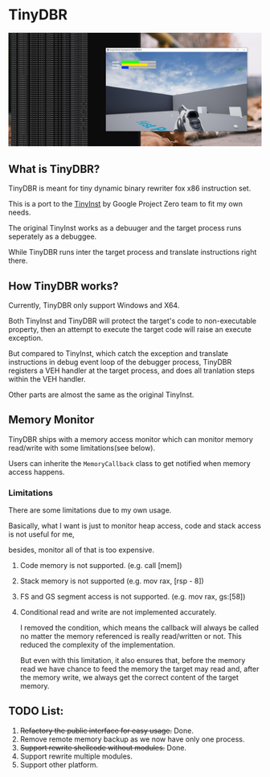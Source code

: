 # TinyDBR

![UE4 Demo](https://github.com/Inori/TinyDBR/blob/master/ScreenShot/demo.jpg)

## What is TinyDBR?

TinyDBR is meant for tiny dynamic binary rewriter fox x86 instruction set.

This is a port to the [TinyInst](https://github.com/googleprojectzero/TinyInst) by Google Project Zero team to fit my own needs.

The original TinyInst works as a debuuger and the target process runs seperately as a debuggee.

While TinyDBR runs inter the target process and translate instructions right there.

## How TinyDBR works?

Currently, TinyDBR only support Windows and X64.

Both TinyInst and TinyDBR will protect the target's code to non-executable property, then an attempt to execute the target code will raise an execute exception.

But compared to TinyInst, which catch the exception and translate instructions in debug event loop of the debugger process, TinyDBR registers a VEH handler at the target process, and does all tranlation steps within the VEH handler.

Other parts are almost the same as the original TinyInst.

## Memory Monitor
TinyDBR ships with a memory access monitor which can monitor memory read/write with some limitations(see below).

Users can inherite the `MemoryCallback` class to get notified when memory access happens.

### Limitations
There are some limitations due to my own usage. 

Basically, what I want is just to monitor heap access, code and stack access is not useful for me, 
 
besides, monitor all of that is too expensive.

1. Code memory is not supported. (e.g. call [mem])
2. Stack memory is not supported (e.g. mov rax, [rsp - 8])
3. FS and GS segment access is not supported. (e.g. mov rax, gs:[58])
4. Conditional read and write are not implemented accurately.

    I removed the condition, which means the callback will always be called no matter the memory referenced is really read/written or not.
    This reduced the complexity of the implementation. 

    But even with this limitation, it also ensures that, before the memory read
    we have chance to feed the memory the target may read and, after the memory write, we always get the correct content of the target memory.

## TODO List:
1. ~~Refactory the public interface for easy usage.~~ Done.
2. Remove remote memory backup as we now have only one process.
3. ~~Support rewrite shellcode without modules.~~ Done.
4. Support rewrite multiple modules.
5. Support other platform.


